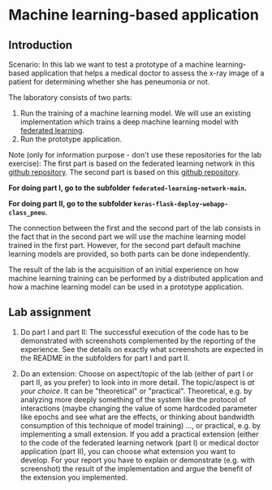 # Machine learning-based application

## Introduction

Scenario: In this lab we want to test a prototype of a machine learning-based application that helps a medical doctor to assess the x-ray image of a patient for determining whether she has peneumonia or not. 

The laboratory consists of two parts: 
1) Run the training of a machine learning model. We will use an existing implementation which trains a deep machine learning model with [federated learning](https://en.wikipedia.org/wiki/Federated_learning). 
2) Run the prototype application.

Note (only for information purpose - don't use these repositories for the lab exercise): The first part is based on the federated learning network in this [github repository](https://github.com/eyp/federated-learning-network).
The second part is based on this [github repository](https://github.com/imfing/keras-flask-deploy-webapp).

**For doing part I, go to the subfolder `federated-learning-network-main`.**

**For doing part II, go to the subfolder `keras-flask-deploy-webapp-class_pneu`.**

The connection between the first and the second part of the lab consists in the fact that in the second part we will use the machine learning model trained in the first part. However, for the second part default machine learning models are provided, so both parts can be done independently.

The result of the lab is the acquisition of an initial experience on how machine learning training can be performed by a distributed application and how a machine learning model can be used in a prototype application. 


## Lab assignment 

1. Do part I and part II: The successful execution of the code has to be demonstrated with screenshots complemented by the reporting of the experience. See the details on exactly what screenshots are expected in the README in the subfolders for part I and part II.

2. Do an extension: Choose on aspect/topic of the lab (either of part I or part II, as you prefer) to look into in more detail.
The topic/aspect is _at your choice_. 
It can be "theoretical" or "practical". Theoretical, e.g. by analyzing more deeply something of the system like the protocol of interactions (maybe changing the value of some hardcoded parameter like epochs and see what are the effects, or thinking about bandwidth consumption of this technique of model training) ..., or practical, e.g. by implementing a small extension. 
If you add a practical extension (either to the code of the federated learning network (part I) or medical doctor application (part II), you can choose what extension you want to develop. For your report you have to explain or demonstrate (e.g. with screenshot) the result of the implementation and argue the benefit of the extension you implemented.



